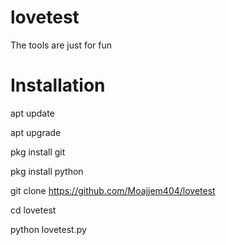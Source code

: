 # lovetest

The tools are just for fun
#
# Installation

apt update

apt upgrade

pkg install git

pkg install python

git clone https://github.com/Moajjem404/lovetest

cd lovetest

python lovetest.py
